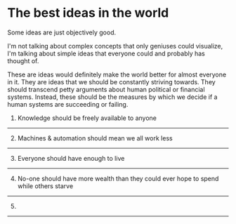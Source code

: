 The best ideas in the world
===

Some ideas are just objectively good.

I'm not talking about complex concepts that only geniuses could visualize,
I'm talking about simple ideas that everyone could and probably has thought of.

These are ideas would definitely make the world better for almost everyone in
it. They are ideas that we should be constantly striving towards. They
should transcend petty arguments about human political or financial systems.
Instead, these should be the measures by which we decide if a human systems
are succeeding or failing.

1. Knowledge should be freely available to anyone
---

2. Machines & automation should mean we all work less
---

3. Everyone should have enough to live
---

4. No-one should have more wealth than they could ever hope to spend while others starve
---

5.
---
